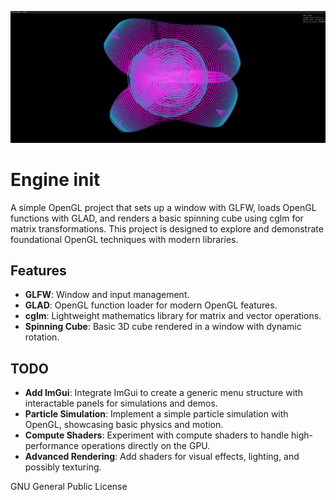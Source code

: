 ![alt text](image.png)

# Engine init

A simple OpenGL project that sets up a window with GLFW, loads OpenGL functions with GLAD, and renders a basic spinning cube using cglm for matrix transformations. This project is designed to explore and demonstrate foundational OpenGL techniques with modern libraries.

## Features

- **GLFW**: Window and input management.
- **GLAD**: OpenGL function loader for modern OpenGL features.
- **cglm**: Lightweight mathematics library for matrix and vector operations.
- **Spinning Cube**: Basic 3D cube rendered in a window with dynamic rotation.

## TODO

- **Add ImGui**: Integrate ImGui to create a generic menu structure with interactable panels for simulations and demos.
- **Particle Simulation**: Implement a simple particle simulation with OpenGL, showcasing basic physics and motion.
- **Compute Shaders**: Experiment with compute shaders to handle high-performance operations directly on the GPU.
- **Advanced Rendering**: Add shaders for visual effects, lighting, and possibly texturing.

GNU General Public License
